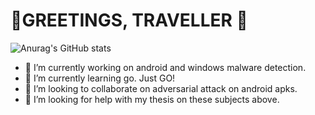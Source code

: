 # 👋GREETINGS, TRAVELLER 👋
![Anurag's GitHub stats](https://github-readme-stats.vercel.app/api?username=Legimity&show_icons=true&theme=radical)
- 🔭 I’m currently working on android and windows malware detection.
- 🌱 I’m currently learning go. Just GO!
- 👯 I’m looking to collaborate on adversarial attack on android apks.
- 🤔 I’m looking for help with my thesis on these subjects above.



<!--
**Legimity/Legimity** is a ✨ _special_ ✨ repository because its `README.md` (this file) appears on your GitHub profile.

Here are some ideas to get you started:

- 🔭 I’m currently working on ...
- 🌱 I’m currently learning ...
- 👯 I’m looking to collaborate on ...
- 🤔 I’m looking for help with ...
- 💬 Ask me about ...
- 📫 How to reach me: ...
- 😄 Pronouns: ...
- ⚡ Fun fact: ...
-->

